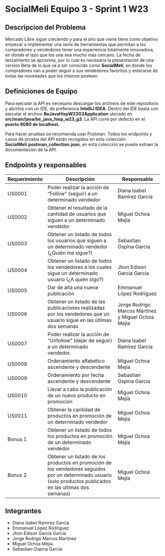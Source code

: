 
# SocialMeli Equipo 3 - Sprint 1 W23

## Descripcion del Problema

Mercado Libre sigue creciendo y para el año que viene  tiene como objetivo empezar a implementar una serie de herramientas que permitan a los compradores y vendedores tener una experiencia totalmente innovadora, en donde el lazo que los una sea mucho más cercano. La fecha de lanzamiento se aproxima, por lo cual es necesaria la presentación de una versión Beta de lo que va a ser conocido como **SocialMeli**, en donde los compradores van a poder seguir a sus vendedores favoritos y enterarse de todas las novedades que los mismos posteen.

## Definiciones de Equipo

Para ejecutar la API es necesario descargar los archivos de este repositorio y abrirlos con un IDE, de preferencia **IntelliJ IDEA**. Dentro del IDE basta con ejecutar el archivo **BeJavaHispW23G3Application** ubicado en **src/main/java/be_java_hisp_w23_g3**. La API corre por defecto en el **puerto 8080 de localhost.**

Para hacer pruebas se recomienda usar Postman. Todos los endpoints y casos de prueba del API están recogidos en esta colección: **SocialMeli.postman_collection.json**, en esta coleccion se puede extraer la documentacion de la API.

## Endpoints y responsables

| Requerimiento | Descripción                                                                                                                                                   | Responsable                                        |
|---------------|---------------------------------------------------------------------------------------------------------------------------------------------------------------|----------------------------------------------------|
| US0001        | Poder realizar la acción de “Follow” (seguir) a un determinado vendedor                                                                                       | Diana Isabel Ramírez García                        |
| US0002        | Obtener el resultado de la cantidad de usuarios que siguen a un determinado vendedor                                                                          | Miguel Ochoa Mejía                                 |
| US0003        | Obtener un listado de todos los usuarios que siguen a un determinado vendedor (¿Quién me sigue?)                                                              | Sebastian Ospina García                            |
| US0004        | Obtener  un listado de todos los vendedores a los cuales sigue un determinado usuario (¿A quién sigo?)                                                        | Jhon Edison García García                          |
| US0005        | Dar de alta una nueva publicación                                                                                                                             | Emmanuel López Rodríguez                           |
| US0006        | Obtener un listado de las publicaciones realizadas por los vendedores que un usuario sigue en las últimas dos semanas                                         | Jorge Rodrigo Marcos Martínez y Miguel Ochoa Mejía |
| US0007        | Poder realizar la acción de “Unfollow” (dejar de seguir) a un determinado vendedor.                                                                           | Diana Isabel Ramírez García                        |
| US0008        | Ordenamiento alfabético ascendente y descendente                                                                                                              | Miguel Ochoa Mejía                                 |
| US0009        | Ordenamiento por fecha ascendente y descendente                                                                                                               | Sebastian Ospina García                            |
| US0010        | Llevar a cabo la publicación de un nuevo producto en promoción                                                                                                | Miguel Ochoa Mejía                                 |
| US0011        | Obtener la cantidad de productos en promoción de un determinado vendedor                                                                                      | Miguel Ochoa Mejía                                 |
| Bonus 1       | Obtener un listado de todos los productos en promoción de un determinado vendedor                                                                             | Miguel Ochoa Mejía                                 |
| Bonus 2       | Obtener un listado de los productos en promoción de los vendedores seguidos por un determinado usuario (solo productos publicados en las ultimas dos semanas) | Miguel Ochoa Mejía                                 |


## Integrantes

- Diana Isabel Ramírez García
- Emmanuel López Rodríguez
- Jhon Edison García García
- Jorge Rodrigo Marcos Martínez
- Miguel Ochoa Mejía
- Sebastian Ospina García
